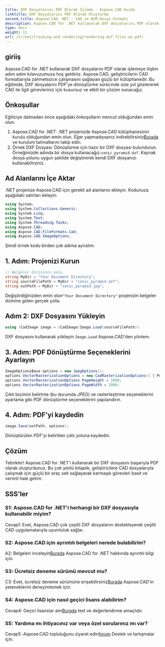 ```yaml
---
title: DXF Dosyalarını PDF Olarak İşleme - Aspose.CAD Guide
linktitle: DXF Dosyalarını PDF Olarak Oluşturma
second_title: Aspose.CAD .NET - CAD ve BIM Dosya Formatı
description: Aspose.CAD for .NET kullanarak DXF dosyalarını PDF olarak işlemeye ilişkin nihai kılavuzu keşfedin. Adım adım eğitimimizle CAD dosyalarını zahmetsizce dönüştürün.
type: docs
weight: 11
url: /tr/net/tracking-and-rendering/rendering-dxf-files-as-pdf/
---
```

## giriiş

Aspose.CAD for .NET kullanarak DXF dosyalarını PDF olarak işlemeye ilişkin adım adım kılavuzumuza hoş geldiniz. Aspose.CAD, geliştiricilerin CAD formatlarıyla zahmetsizce çalışmasını sağlayan güçlü bir kütüphanedir. Bu eğitimde, DXF dosyalarını PDF'ye dönüştürme sürecinde size yol göstererek CAD ile ilgili görevleriniz için kusursuz ve etkili bir çözüm sunacağız.

## Önkoşullar

Eğiticiye dalmadan önce aşağıdaki önkoşulların mevcut olduğundan emin olun:
1.  Aspose.CAD for .NET: .NET projenizde Aspose.CAD kütüphanesinin kurulu olduğundan emin olun. Eğer yapmadıysanız indirebilirsiniz[Burada](https://releases.aspose.com/cad/net/) ve kurulum talimatlarını takip edin.
2.  Örnek DXF Dosyası: Dönüştürme için hazır bir DXF dosyası bulundurun. Örneğimizde adında bir dosya kullanacağız.`conic_pyramid.dxf`. Kaynak dosya yolunu uygun şekilde değiştirerek kendi DXF dosyanızı kullanabilirsiniz.

## Ad Alanlarını İçe Aktar

.NET projenize Aspose.CAD için gerekli ad alanlarını ekleyin. Kodunuza aşağıdaki satırları ekleyin:

```csharp
using System;
using System.Collections.Generic;
using System.Linq;
using System.Text;
using System.Threading.Tasks;
using Aspose.CAD;
using Aspose.CAD.FileFormats.Cad;
using Aspose.CAD.ImageOptions;
```
Şimdi örnek kodu birden çok adıma ayıralım:

## 1. Adım: Projenizi Kurun

```csharp
// Belgeler dizininin yolu.
string MyDir = "Your Document Directory";
string sourceFilePath = MyDir + "conic_pyramid.dxf";
string outPath = MyDir + "conic_pyramid.jpg";
```
Değiştirdiğinizden emin olun`"Your Document Directory"` projenizin belgeler dizinine giden gerçek yolla.

## Adım 2: DXF Dosyasını Yükleyin

```csharp
using (CadImage image = (CadImage)Image.Load(sourceFilePath))
```
 DXF dosyasını kullanarak yükleyin.`Image.Load` Aspose.CAD'den yöntem.

## 3. Adım: PDF Dönüştürme Seçeneklerini Ayarlayın

```csharp
ImageOptionsBase options = new JpegOptions();
options.VectorRasterizationOptions = new CadRasterizationOptions() { PdfProductLocation = MyDir };
options.VectorRasterizationOptions.PageHeight = 1000;
options.VectorRasterizationOptions.PageWidth = 1000;
```

Çıktı biçimini belirtme (bu durumda JPEG) ve rasterleştirme seçeneklerini ayarlama gibi PDF dönüştürme seçeneklerini yapılandırın.

## 4. Adım: PDF'yi kaydedin

```csharp
image.Save(outPath, options);
```

Dönüştürülen PDF'yi belirtilen çıktı yoluna kaydedin.

## Çözüm

Tebrikler! Aspose.CAD for .NET'i kullanarak bir DXF dosyasını başarıyla PDF olarak oluşturdunuz. Bu çok yönlü kitaplık, geliştiricilere CAD dosyalarıyla çalışmak için güçlü bir araç seti sağlayarak karmaşık görevleri basit ve verimli hale getirir.

## SSS'ler

### S1: Aspose.CAD for .NET'i herhangi bir DXF dosyasıyla kullanabilir miyim?

Cevap1: Evet, Aspose.CAD çok çeşitli DXF dosyalarını destekleyerek çeşitli CAD uygulamalarıyla uyumluluk sağlar.

### S2: Aspose.CAD için ayrıntılı belgeleri nerede bulabilirim?

 A2: Belgeleri inceleyin[Burada](https://reference.aspose.com/cad/net/) Aspose.CAD for .NET hakkında ayrıntılı bilgi için.

### S3: Ücretsiz deneme sürümü mevcut mu?

 C3: Evet, ücretsiz deneme sürümüne erişebilirsiniz[Burada](https://releases.aspose.com/) Aspose.CAD'in yeteneklerini deneyimlemek için.

### S4: Aspose.CAD için nasıl geçici lisans alabilirim?

 Cevap4: Geçici lisanslar alın[Burada](https://purchase.aspose.com/temporary-license/) test ve değerlendirme amaçlıdır.

### S5: Yardıma mı ihtiyacınız var veya özel sorularınız mı var?

 Cevap5: Aspose.CAD topluluğunu ziyaret edin[forum](https://forum.aspose.com/c/cad/19) Destek ve tartışmalar için.